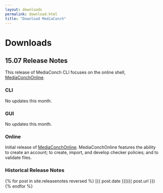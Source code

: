 ```yaml
---
layout: downloads
permalink: download.html
title: "Download MediaConch"
---
```


# Downloads

## 15.07 Release Notes

This release of MediaConch CLI focuses on the online shell, [MediaConchOnline](https://mediaarea.net/MediaConchOnline/).

### CLI

No updates this month.

### GUI

No updates this month.

### Online

Initial release of [MediaConchOnline](https://mediaarea.net/MediaConchOnline/). MediaConchOnline features the ability to create an account; to create, import, and develop checker policies; and to validate files.

### Historical Release Notes

{% for post in site.releasenotes reversed %}
  [{{ post.date }}]({{ post.url }})
{% endfor %}
